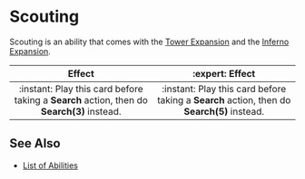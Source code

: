 # Scouting

Scouting is an ability that comes with the [Tower Expansion](../content.md) and the [Inferno Expansion](../content.md).

| Effect | :expert: Effect |
| :---: | :---: |
| :instant: Play this card before taking a **Search** action, then do **Search(3)** instead. | :instant: Play this card before taking a **Search** action, then do **Search(5)** instead. |


## See Also

- [List of Abilities](../abilities.md)
